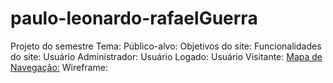 # paulo-leonardo-rafaelGuerra
Projeto do semestre  Tema: Público-alvo: Objetivos do site: Funcionalidades do site: Usuário Administrador: Usuário Logado: Usuário Visitante: [Mapa de Navegação:](mapaNavegacao.jpg) Wireframe:
